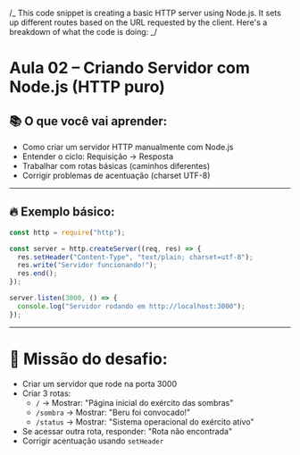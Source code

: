 /_ This code snippet is creating a basic HTTP server using Node.js. It sets up different routes based
on the URL requested by the client. Here's a breakdown of what the code is doing: _/

# Aula 02 – Criando Servidor com Node.js (HTTP puro)

## 📚 O que você vai aprender:

- Como criar um servidor HTTP manualmente com Node.js
- Entender o ciclo: Requisição → Resposta
- Trabalhar com rotas básicas (caminhos diferentes)
- Corrigir problemas de acentuação (charset UTF-8)

---

## 🔥 Exemplo básico:

```js
const http = require("http");

const server = http.createServer((req, res) => {
  res.setHeader("Content-Type", "text/plain; charset=utf-8");
  res.write("Servidor funcionando!");
  res.end();
});

server.listen(3000, () => {
  console.log("Servidor rodando em http://localhost:3000");
});
```

---

# 🎯 Missão do desafio:

- Criar um servidor que rode na porta 3000
- Criar 3 rotas:
  - `/` → Mostrar: "Página inicial do exército das sombras"
  - `/sombra` → Mostrar: "Beru foi convocado!"
  - `/status` → Mostrar: "Sistema operacional do exército ativo"
- Se acessar outra rota, responder: "Rota não encontrada"
- Corrigir acentuação usando `setHeader`

